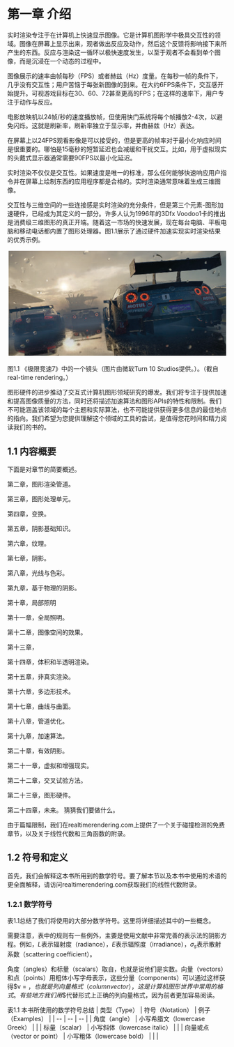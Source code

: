 # 第一章 介绍
实时渲染专注于在计算机上快速显示图像。它是计算机图形学中极具交互性的领域。图像在屏幕上显示出来，观者做出反应及动作，然后这个反馈将影响接下来所产生的东西。反应与渲染这一循环以极快速度发生，以至于观者不会看到单个图像，而是沉浸在一个动态的过程中。

图像展示的速率由帧每秒（FPS）或者赫兹（Hz）度量。在每秒一帧的条件下，几乎没有交互性；用户苦恼于每张新图像的到来。在大约6FPS条件下，交互感开始提升。可视游戏目标在30、60、72甚至更高的FPS；在这样的速率下，用户专注于动作与反应。

电影放映机以24帧/秒的速度播放帧，但使用快门系统将每个帧播放2-4次，以避免闪烁。这就是刷新率，刷新率独立于显示率，并由赫兹（Hz）表达。

在屏幕上以24FPS观看影像是可以接受的，但是更高的帧率对于最小化响应时间是很重要的。哪怕是15毫秒的短暂延迟也会减缓和干扰交互。比如，用于虚拟现实的头戴式显示器通常需要90FPS以最小化延迟。

实时渲染不仅仅是交互性。如果速度是唯一的标准，那么任何能够快速响应用户指令并在屏幕上绘制东西的应用程序都是合格的。实时渲染通常意味着生成三维图像。

交互性与三维空间的一些连接感是实时渲染的充分条件，但是第三个元素-图形加速硬件，已经成为其定义的一部分。许多人认为1996年的3Dfx Voodoo1卡的推出是消费级三维图形的真正开端。随着这一市场的快速发展，现在每台电脑、平板电脑和移动电话都内置了图形处理器。图1.1展示了通过硬件加速实现实时渲染结果的优秀示例。

![1-1](resources/1-1.png)

图1.1 《极限竞速7》中的一个镜头（图片由微软Turn 10 Studios提供。）。（截自real-time rendering。）

图形硬件的进步推动了交互式计算机图形领域研究的爆发。我们将专注于提供加速和提高图像质量的方法，同时还将描述加速算法和图形APIs的特性和限制。我们不可能涵盖该领域的每个主题和实际算法，也不可能提供获得更多信息的最佳地点的指向。我们希望为您提供理解这个领域的工具的尝试，是值得您花时间和精力阅读我们的书的。

## 1.1 内容概要
下面是对章节的简要概述。

第二章，图形渲染管道。

第三章，图形处理单元。

第四章，变换。

第五章，阴影基础知识。

第六章，纹理。

第七章，阴影。

第八章，光线与色彩。

第九章，基于物理的阴影。

第十章，局部照明

第十一章，全局照明。

第十二章，图像空间的效果。

第十三章，

第十四章，体积和半透明渲染。

第十五章，非真实渲染。

第十六章，多边形技术。

第十七章，曲线与曲面。

第十八章，管道优化。

第十九章，加速算法。

第二十章，有效阴影。

第二十一章，虚拟和增强现实。

第二十二章，交叉试验方法。

第二十三章，图形硬件。

第二十四章，未来。 猜猜我们要做什么。

由于篇幅限制，我们在realtimerendering.com上提供了一个关于碰撞检测的免费章节，以及关于线性代数和三角函数的附录。

## 1.2 符号和定义
首先，我们会解释这本书所用到的数学符号。要了解本节以及本书中使用的术语的更全面解释，请访问realtimerendering.com获取我们的线性代数附录。

### 1.2.1 数学符号
表1.1总结了我们将使用的大部分数学符号。这里将详细描述其中的一些概念。

需要注意，表中的规则有一些例外，主要是使用文献中非常完善的表示法的阴影方程。例如，${L}$表示辐射度（radiance），${E}$表示辐照度（irradiance），$\sigma_s$表示散射系数（scattering coefficient）。

角度（angles）和标量（scalars）取自，也就是说他们是实数。向量（vectors）和点（points）用粗体小写字母表示，这些分量（components）可以通过这样获得$v = $，也就是列向量格式（column vector），这是计算机图形世界中常用的格式。有些地方我们用$$代替形式上正确的列向量格式，因为前者更加容易阅读。

表1.1 本书所使用的数学符号总结
| 类型（Type） | 符号（Notation） | 例子（Examples） |
| -- | -- | -- |
| 角度（angle） | 小写希腊文（lowercase Greek） |  |
| 标量（scalar） | 小写斜体（lowercase italic） | |
| 向量或点（vector or point） | 小写粗体（lowercase bold） | |
| 